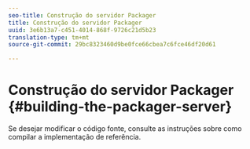 ```yaml
---
seo-title: Construção do servidor Packager
title: Construção do servidor Packager
uuid: 3e6b13a7-c451-4014-868f-9726c21d5b23
translation-type: tm+mt
source-git-commit: 29bc8323460d9be0fce66cbea7c6fce46df20d61

---
```



# Construção do servidor Packager {#building-the-packager-server}

Se desejar modificar o código fonte, consulte as instruções sobre como compilar a implementação de referência.
